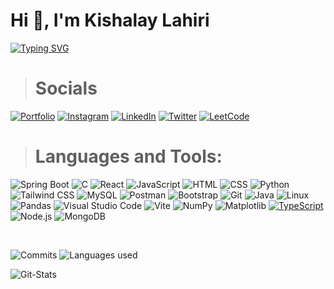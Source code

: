 
# Hi 👋, I'm Kishalay Lahiri

[![Typing SVG](https://readme-typing-svg.demolab.com?font=JetBrains+Mono&weight=700&size=26&duration=4000&pause=1000&color=38F2A0&background=09131B&random=true&width=500&lines=Full+Stack+%7C+Java+%7C+Spring+Boot)](https://git.io/typing-svg)

> # Socials

[![Portfolio](https://img.shields.io/badge/Portfolio-252525?style=for-the-badge&logo=Firefox&logoColor=white&labelColor=4A4A4A)](https://personal-portfolio-wheat-kappa.vercel.app/) [![Instagram](https://img.shields.io/badge/Instagram-E4405F?logo=instagram&style=for-the-badge&logoColor=white&labelColor=F6A8C1)](https://www.instagram.com/the_survived_dinosaur) [![LinkedIn](https://custom-icon-badges.demolab.com/badge/LinkedIn-0077B5?logo=linkedin-white&style=for-the-badge&logoColor=white&labelColor=D0E2F2)](https://www.linkedin.com/in/kishalay-lahiri-5b1366265/) [![Twitter](https://img.shields.io/badge/Twitter-gray?logo=X&style=for-the-badge&logoColor=white&labelColor=black)](https://x.com/the_watcher1504) [![LeetCode](https://img.shields.io/badge/LeetCode-FB3C3C?logo=leetcode&style=for-the-badge&logoColor=white&labelColor=F9A8A6)](https://leetcode.com/u/Kishalay_Lahiri/)

> # Languages and Tools:

![Spring Boot](https://img.shields.io/badge/Spring_Boot-green?logo=springboot&style=for-the-badge&logoColor=white&labelColor=72B84C) ![C](https://img.shields.io/badge/C-00599C?logo=c&style=for-the-badge&logoColor=white&labelColor=A1C6D8) ![React](https://img.shields.io/badge/React-61DAFB?logo=react&style=for-the-badge&logoColor=black&labelColor=D8E8F3) ![JavaScript](https://img.shields.io/badge/JavaScript-F7DF1E?logo=javascript&style=for-the-badge&logoColor=black&labelColor=FFF4B2) ![HTML](https://img.shields.io/badge/HTML-E34F26?logo=html5&style=for-the-badge&logoColor=white&labelColor=F8B6B0) ![CSS](https://img.shields.io/badge/CSS-1572B6?logo=css3&style=for-the-badge&logoColor=white&labelColor=B3D7F7) ![Python](https://img.shields.io/badge/Python-306998?logo=python&style=for-the-badge&logoColor=white&labelColor=A6D8D4)  ![Tailwind CSS](https://img.shields.io/badge/Tailwind_CSS-38B2AC?logo=tailwind-css&style=for-the-badge&logoColor=white&labelColor=A0E0D4) ![MySQL](https://img.shields.io/badge/MySQL-4479A1?logo=mysql&style=for-the-badge&logoColor=white&labelColor=ABC8D9) ![Postman](https://img.shields.io/badge/Postman-FF6C37?logo=postman&style=for-the-badge&logoColor=white&labelColor=FFD0C1) ![Bootstrap](https://img.shields.io/badge/Bootstrap-563D7C?logo=bootstrap&style=for-the-badge&logoColor=white&labelColor=D1A8E6) ![Git](https://img.shields.io/badge/Git-F05032?logo=git&style=for-the-badge&logoColor=white&labelColor=F9C9C1) ![Java](https://img.shields.io/badge/Java-%23ED8B00.svg?logo=openjdk&style=for-the-badge&logoColor=white&labelColor=F1B04C) ![Linux](https://img.shields.io/badge/Linux-FCC624?logo=linux&style=for-the-badge&logoColor=black&labelColor=FFF4B2) ![Pandas](https://img.shields.io/badge/Pandas-150458?logo=pandas&style=for-the-badge&logoColor=white&labelColor=A8D8C2) ![Visual Studio Code](https://custom-icon-badges.demolab.com/badge/Visual_Studio_Code-007ACC?logo=vsc&style=for-the-badge&logoColor=white&labelColor=B8D9FF) ![Vite](https://img.shields.io/badge/Vite-646CFF?logo=vite&style=for-the-badge&logoColor=white&labelColor=D6D8FF) ![NumPy](https://img.shields.io/badge/NumPy-013243?logo=numpy&style=for-the-badge&logoColor=white&labelColor=88A5B8) ![Matplotlib](https://custom-icon-badges.demolab.com/badge/Matplotlib-11557C?logo=matplotlib&style=for-the-badge&logoColor=white&labelColor=A6C9D8) [![TypeScript](https://img.shields.io/badge/TypeScript-3178C6?style=for-the-badge&logo=TypeScript&logoColor=white&labelColor=4A90E2)](https://www.typescriptlang.org/) ![Node.js](https://img.shields.io/badge/Node.js-3C873A?style=for-the-badge&logo=node.js&logoColor=white&labelColor=68A063)
![MongoDB](https://img.shields.io/badge/MongoDB-4DB33D?style=for-the-badge&logo=mongodb&logoColor=white&labelColor=6EB35A)

<br />

![Commits](https://github-readme-stats.vercel.app/api?username=kishalay15&theme=dark&hide_border=false&include_all_commits=true&count_private=true)
![Languages used](https://github-readme-stats.vercel.app/api/top-langs/?username=kishalay15&theme=dark&hide_border=false&include_all_commits=true&count_private=true&layout=compact)

![Git-Stats](https://github-contributor-stats.vercel.app/api?username=kishalay15&limit=5&theme=dark&combine_all_yearly_contributions=true)

